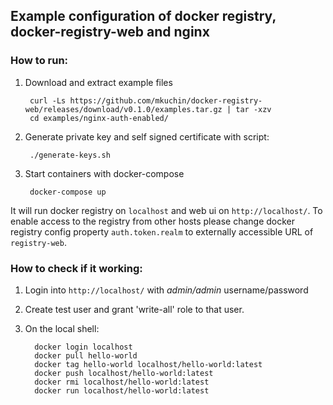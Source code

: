 ## Example configuration of docker registry, docker-registry-web and nginx

### How to run:

1. Download and extract example files
        
        curl -Ls https://github.com/mkuchin/docker-registry-web/releases/download/v0.1.0/examples.tar.gz | tar -xzv
        cd examples/nginx-auth-enabled/
        
2. Generate private key and self signed certificate with script:
    
        ./generate-keys.sh
    
3. Start containers with docker-compose    
    
        docker-compose up
     
It will run docker registry on `localhost` and web ui on `http://localhost/`.
To enable access to the registry from other hosts please change docker registry config property `auth.token.realm` to externally accessible URL of `registry-web`.

### How to check if it working:
  
1. Login into `http://localhost/` with *admin/admin* username/password
2. Create test user and grant 'write-all' role to that user.
3. On the local shell:
         
         docker login localhost
         docker pull hello-world
         docker tag hello-world localhost/hello-world:latest
         docker push localhost/hello-world:latest
         docker rmi localhost/hello-world:latest
		 docker run localhost/hello-world:latest